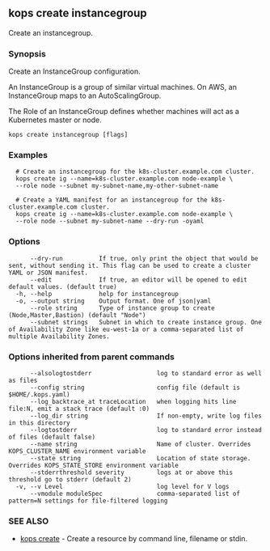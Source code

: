 
<!--- This file is automatically generated by make gen-cli-docs; changes should be made in the go CLI command code (under cmd/kops) -->

## kops create instancegroup

Create an instancegroup.

### Synopsis

Create an InstanceGroup configuration. 

An InstanceGroup is a group of similar virtual machines. On AWS, an InstanceGroup maps to an AutoScalingGroup. 

The Role of an InstanceGroup defines whether machines will act as a Kubernetes master or node.

```
kops create instancegroup [flags]
```

### Examples

```
  # Create an instancegroup for the k8s-cluster.example.com cluster.
  kops create ig --name=k8s-cluster.example.com node-example \
  --role node --subnet my-subnet-name,my-other-subnet-name
  
  # Create a YAML manifest for an instancegroup for the k8s-cluster.example.com cluster.
  kops create ig --name=k8s-cluster.example.com node-example \
  --role node --subnet my-subnet-name --dry-run -oyaml
```

### Options

```
      --dry-run          If true, only print the object that would be sent, without sending it. This flag can be used to create a cluster YAML or JSON manifest.
      --edit             If true, an editor will be opened to edit default values. (default true)
  -h, --help             help for instancegroup
  -o, --output string    Output format. One of json|yaml
      --role string      Type of instance group to create (Node,Master,Bastion) (default "Node")
      --subnet strings   Subnet in which to create instance group. One of Availability Zone like eu-west-1a or a comma-separated list of multiple Availability Zones.
```

### Options inherited from parent commands

```
      --alsologtostderr                  log to standard error as well as files
      --config string                    config file (default is $HOME/.kops.yaml)
      --log_backtrace_at traceLocation   when logging hits line file:N, emit a stack trace (default :0)
      --log_dir string                   If non-empty, write log files in this directory
      --logtostderr                      log to standard error instead of files (default false)
      --name string                      Name of cluster. Overrides KOPS_CLUSTER_NAME environment variable
      --state string                     Location of state storage. Overrides KOPS_STATE_STORE environment variable
      --stderrthreshold severity         logs at or above this threshold go to stderr (default 2)
  -v, --v Level                          log level for V logs
      --vmodule moduleSpec               comma-separated list of pattern=N settings for file-filtered logging
```

### SEE ALSO

* [kops create](kops_create.md)	 - Create a resource by command line, filename or stdin.

